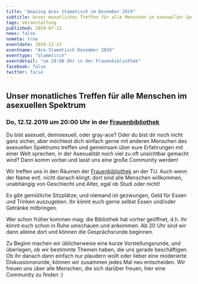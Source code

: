 ```yaml
---
title: "Amazing Aces Stammtisch im Dezember 2019"
subtitle: Unser monatliches Treffen für alle Menschen im asexuellen Spektrum
tags: Veranstaltung
published: 2019-07-12
news: false
nometa: true
eventdate: 2019-12-12
eventname: "Ace-Stammtisch Dezember 2019"
eventtype: "Stammtisch"
eventdetail: "um 20:00 Uhr in der Frauenbibliothek"
facebook: false
twitter: false
---
```


## Unser monatliches Treffen für alle Menschen im asexuellen Spektrum

### Do, 12.12.2019 um 20:00 Uhr in der [Frauenbibliothek](https://www.frauenbib-bs.de)

Du bist asexuell, demisexuell, oder gray-ace?
Oder du bist dir noch nicht ganz sicher, aber möchtest dich einfach gerne mit anderen Menschen des asexuellen Spektrums treffen und gemeinsam über eure Erfahrungen mit einer Welt sprechen, in der Asexualität noch viel zu oft unsichtbar gemacht wird?
Dann komm vorbei und lasst uns eine große Community werden!

Wir treffen uns in den Räumen der [Frauenbibliothek](https://www.frauenbib-bs.de) an der TU. Auch wenn der Name evtl. nicht danach klingt: dort sind alle Menschen willkommen, unabhängig von Geschlecht und Alter, egal ob Studi oder nicht!

Es gibt gemütliche Sitzplätze, und niemand ist gezwungen, Geld für Essen und Trinken auszugeben. Ihr könnt euch gerne selbst Essen und/oder Getränke mitbringen.

Wer schon früher kommen mag: die Bibliothek hat vorher geöffnet, d.h. ihr könnt euch schon in Ruhe umschauen und ankommen. Ab 20 Uhr sind wir dann alleine dort und können die Gesprächsrunde beginnen.

Zu Beginn machen wir üblicherweise eine kurze Vorstellungsrunde, und überlegen, ob wir bestimmte Themen haben, die uns gerade beschäftigen.
Ob ihr danach dann einfach nur plaudern wollt oder lieber eine moderierte Diskussionsrunde, können wir zusammen jedes Mal neu entscheiden. Wir freuen uns über alle Menschen, die sich darüber freuen, hier eine Community zu finden :)
